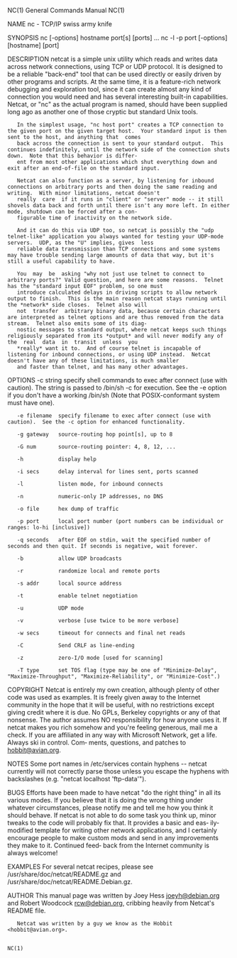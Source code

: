NC(1)                                                                            General Commands Manual                                                                            NC(1)

NAME
       nc - TCP/IP swiss army knife

SYNOPSIS
       nc [-options] hostname port[s] [ports] ...
       nc -l -p port [-options] [hostname] [port]

DESCRIPTION
       netcat  is  a  simple  unix utility which reads and writes data across network connections, using TCP or UDP protocol. It is designed to be a reliable "back-end" tool that can be
       used directly or easily driven by other programs and scripts.  At the same time, it is a feature-rich network debugging and exploration tool, since it can create almost any  kind
       of connection you would need and has several interesting built-in capabilities.  Netcat, or "nc" as the actual program is named, should have been supplied long ago as another one
       of those cryptic but standard Unix tools.

       In the simplest usage, "nc host port" creates a TCP connection to the given port on the given target host.  Your standard input is then sent to the host, and anything that  comes
       back across the connection is sent to your standard output.  This continues indefinitely, until the network side of the connection shuts down.  Note that this behavior is differ‐
       ent from most other applications which shut everything down and exit after an end-of-file on the standard input.

       Netcat can also function as a server, by listening for inbound connections on arbitrary ports and then doing the same reading and writing.  With minor limitations, netcat doesn't
       really  care  if it runs in "client" or "server" mode -- it still shovels data back and forth until there isn't any more left. In either mode, shutdown can be forced after a con‐
       figurable time of inactivity on the network side.

       And it can do this via UDP too, so netcat is possibly the "udp telnet-like" application you always wanted for testing your UDP-mode servers.  UDP, as the "U" implies, gives  less
       reliable data transmission than TCP connections and some systems may have trouble sending large amounts of data that way, but it's still a useful capability to have.

       You  may  be  asking "why not just use telnet to connect to arbitrary ports?" Valid question, and here are some reasons.  Telnet has the "standard input EOF" problem, so one must
       introduce calculated delays in driving scripts to allow network output to finish.  This is the main reason netcat stays running until the *network* side closes.  Telnet also will
       not  transfer  arbitrary binary data, because certain characters are interpreted as telnet options and are thus removed from the data stream.  Telnet also emits some of its diag‐
       nostic messages to standard output, where netcat keeps such things religiously separated from its *output* and will never modify any of  the  real  data  in  transit  unless  you
       *really* want it to.  And of course telnet is incapable of listening for inbound connections, or using UDP instead.  Netcat doesn't have any of these limitations, is much smaller
       and faster than telnet, and has many other advantages.

OPTIONS
       -c string    specify shell commands to exec after connect (use with caution).  The string is passed to /bin/sh -c for execution.  See the -e option if you don't  have  a  working
                    /bin/sh (Note that POSIX-conformant system must have one).

       -e filename  specify filename to exec after connect (use with caution).  See the -c option for enhanced functionality.

       -g gateway   source-routing hop point[s], up to 8

       -G num       source-routing pointer: 4, 8, 12, ...

       -h           display help

       -i secs      delay interval for lines sent, ports scanned

       -l           listen mode, for inbound connects

       -n           numeric-only IP addresses, no DNS

       -o file      hex dump of traffic

       -p port      local port number (port numbers can be individual or ranges: lo-hi [inclusive])

       -q seconds   after EOF on stdin, wait the specified number of seconds and then quit. If seconds is negative, wait forever.

       -b           allow UDP broadcasts

       -r           randomize local and remote ports

       -s addr      local source address

       -t           enable telnet negotiation

       -u           UDP mode

       -v           verbose [use twice to be more verbose]

       -w secs      timeout for connects and final net reads

       -C           Send CRLF as line-ending

       -z           zero-I/O mode [used for scanning]

       -T type      set TOS flag (type may be one of "Minimize-Delay", "Maximize-Throughput", "Maximize-Reliability", or "Minimize-Cost".)

COPYRIGHT
       Netcat  is  entirely  my  own creation, although plenty of other code was used as examples.  It is freely given away to the Internet community in the hope that it will be useful,
       with no restrictions except giving credit where it is due.  No GPLs, Berkeley copyrights or any of that nonsense.  The author assumes NO responsibility for how  anyone  uses  it.
       If netcat makes you rich somehow and you're feeling generous, mail me a check.  If you are affiliated in any way with Microsoft Network, get a life.  Always ski in control.  Com‐
       ments, questions, and patches to hobbit@avian.org.

NOTES
       Some port names in /etc/services contain hyphens -- netcat currently will not correctly parse those unless you  escape  the  hyphens  with  backslashes  (e.g.  "netcat  localhost
       'ftp\-data'").

BUGS
       Efforts  have been made to have netcat "do the right thing" in all its various modes.  If you believe that it is doing the wrong thing under whatever circumstances, please notify
       me and tell me how you think it should behave.  If netcat is not able to do some task you think up, minor tweaks to the code will probably fix that.  It provides a basic and eas‐
       ily-modified  template  for writing other network applications, and I certainly encourage people to make custom mods and send in any improvements they make to it. Continued feed‐
       back from the Internet community is always welcome!

EXAMPLES
       For several netcat recipes, please see /usr/share/doc/netcat/README.gz and /usr/share/doc/netcat/README.Debian.gz.

AUTHOR
       This manual page was written by Joey Hess <joeyh@debian.org> and Robert Woodcock <rcw@debian.org>, cribbing heavily from Netcat's README file.

       Netcat was written by a guy we know as the Hobbit <hobbit@avian.org>.

                                                                                                                                                                                    NC(1)
